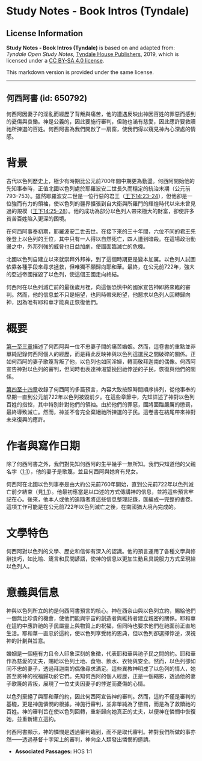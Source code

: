 # Study Notes - Book Intros (Tyndale)

## License Information

**Study Notes - Book Intros (Tyndale)** is based on and adapted from: _Tyndale Open Study Notes_, [Tyndale House Publishers](https://tyndaleopenresources.com/), 2019, which is licensed under a [CC BY-SA 4.0 license](https://creativecommons.org/licenses/by-sa/4.0/legalcode.en).

This markdown version is provided under the same license.



--------------------------------

## 何西阿書 (id: 650792)

何西阿因妻子的淫亂而經歷了背叛與痛苦，他的遭遇反映出神因百姓的罪惡而感到的憂傷與哀慟。神是公義的，因此要施行審判，但祂也滿有慈愛，因此應許要救贖祂所揀選的百姓。何西阿書為我們開啟了一扇窗，使我們得以窺見神內心深處的情感。

背景
==

古代以色列歷史上，極少有時期比公元前700年間中期更為動盪。何西阿開始他的先知事奉時，正值北國以色列處於耶羅波安二世長久而穩定的統治末期（公元前793–753）。雖然耶羅波安二世是一位行惡的君王（[王下14:23–24](https://ref.ly/2Kgs14:23-2Kgs14:24)），但他卻是一位強而有力的領袖，使以色列的疆界擴張到自大衛與所羅門的輝煌時代以來未曾見過的規模（[王下14:25–28](https://ref.ly/2Kgs14:25-2Kgs14:28)）。他的成功為部分以色列人帶來極大的財富，卻使許多貧苦百姓陷入更深的困境。

在何西阿事奉初期，耶羅波安二世去世。在接下來的三十年間，六位不同的君王先後登上以色列的王位，其中只有一人得以自然死亡，四人遭到暗殺。在這場政治動盪之中，外邦列強的威脅也日益加劇，使國面臨滅亡的危機。

北國以色列自建立以來就崇拜外邦神，到了這個時期更是變本加厲。以色列人試圖依靠各種手段來尋求拯救，但唯獨不願歸向耶和華。最終，在公元前722年，強大的亞述帝國摧毀了以色列，使這個王國走向終結。

何西阿在以色列滅亡前的最後歲月裡，向這個恐慌中的國家宣告神即將來臨的審判。然而，他的信息並不只是絕望，也同時帶來盼望，他懇求以色列人回轉歸向神，因為唯有耶和華才能真正恢復他們。

概要
==

[第一至三章](https://ref.ly/Hos1:1-Hos3:5)描述了何西阿與一位不忠妻子間的痛苦婚姻。然而，這卷書的重點並非單純記錄何西阿個人的經歷，而是藉此反映神與以色列這選民之間破碎的關係。正如何西阿的妻子歌篾背叛了他，以色列也如同淫婦，轉而敬拜迦南的偶像。何西阿宣告神對以色列的審判，但同時也表達神渴望挽回祂悖逆的子民，恢復與他們的關係。

[第四至十四章](https://ref.ly/Hos4:1-Hos14:9)收錄了何西阿的多篇預言，內容大致按照時間順序排列，從他事奉的早期一直到公元前722年以色列被毀前夕。在這些章節中，先知詳述了神對以色列百姓的指控，其中特別針對他們的領袖。由於他們的罪惡，國將面臨嚴厲的懲罰，最終導致滅亡。然而，神並不會完全棄絕祂所揀選的子民。這卷書在結尾帶來神對未來復興的應許。

作者與寫作日期
=======

除了何西阿書之外，我們對先知何西阿的生平幾乎一無所知。我們只知道他的父親名字（[1:1](https://ref.ly/Hos1:1)），他的妻子是歌篾，並且何西阿與她育有兒女。

何西阿在北國以色列事奉是由大約公元前760年開始，直到公元前722年以色列滅亡前夕結束（見[1:1](https://ref.ly/Hos1:1)）。他最初應當是以口述的方式傳講神的信息，並將這些預言牢記在心。後來，他本人或他的追隨者將這些信息整理記錄，匯編成一完整的書卷。這項工作可能是在公元前722年以色列滅亡之後，在南國猶大境內完成的。

文學特色
====

何西阿對以色列的文學、歷史和信仰有深入的認識。他的預言運用了各種文學與修辭技巧，如比喻、箴言和民間諺語，使神的信息以更加生動且具說服力方式呈現給以色列人。

意義與信息
=====

神與以色列所立的約是何西阿書預言的核心。神在西奈山與以色列立約，賜給他們一個無比珍貴的機會，使他們能與宇宙的創造者與維持者建立親密的關係。耶和華在這約中應許祂的子民屬靈上與物質上的祝福，但同時也要求他們在祂面前正直地生活。耶和華一直忠於這約，使以色列享受祂的恩典，但以色列卻選擇悖逆，漠視神的計劃與旨意。

婚姻是一個極有力且令人印象深刻的象徵，代表耶和華與祂子民之間的約。耶和華作為慈愛的丈夫，賜給以色列土地、食物、飲水、衣物與安全。然而，以色列卻如同不忠的妻子，透過拜迦南的偶像尋求滿足。這些異教神明成了以色列的情人，她甚至將神的祝福歸功於它們。先知何西阿的個人經歷，正是一個縮影，透過他的妻子歌篾的背叛，展現了一位丈夫因妻子的悖逆而憂傷的心情。

以色列棄絕了與耶和華的約，因此何西阿宣告神的審判。然而，這約不僅是審判的基礎，更是神施憐憫的根據。神施行審判，並非單純為了懲罰，而是為了救贖祂的百姓。神的審判旨在使以色列回轉，重新歸向她真正的丈夫，以便神在憐憫中恢復她，並重新建立這約。

何西阿書顯示，神的憐憫是透過審判臨到，而不是取代審判。神對我們所做的事亦然——透過基督十字架上的審判，神向全人類發出憐憫的邀請。

* **Associated Passages:** HOS 1:1

